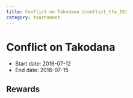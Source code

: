 ```yaml
---
title: Conflict on Takodana (conflict_tfa_19)
category: tournament
---
```

# Conflict on Takodana

  * Start date: 2016-07-12
  * End date: 2016-07-15

## Rewards

